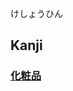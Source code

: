けしょうひん

## Kanji
### [化](../Kanji/kanji-dict/化.md)[粧](../Kanji/kanji-dict/粧.md)[品](../Kanji/temp-kanji/品.md)